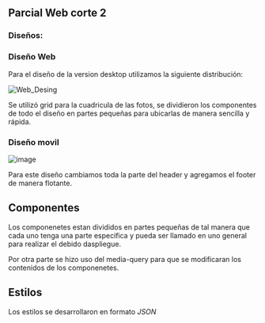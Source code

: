 ## Parcial Web corte 2
### Diseños:

### Diseño Web
Para el diseño de la version desktop utilizamos la siguiente distribución:

![Web_Desing](https://user-images.githubusercontent.com/71720590/136895178-78df279d-14c1-4ee3-ad01-16b9a6412102.png)

Se utilizó grid para la cuadricula de las fotos, se dividieron los componentes de todo el diseño en partes pequeñas para ubicarlas de manera sencilla y rápida.

### Diseño movil

![image](https://user-images.githubusercontent.com/71720590/136896055-b77b69ef-71a1-4089-bf58-d3b82c12c647.png)

Para este diseño cambiamos toda la parte del header y agregamos el footer de manera flotante.

## Componentes

Los componenetes estan divididos en partes pequeñas de tal manera que cada uno tenga una parte especifica y pueda ser llamado en uno general para realizar el debido daspliegue.

Por otra parte se hizo uso del media-query para que se modificaran los contenidos de los componenetes.

## Estilos

Los estilos se desarrollaron en formato *JSON*


